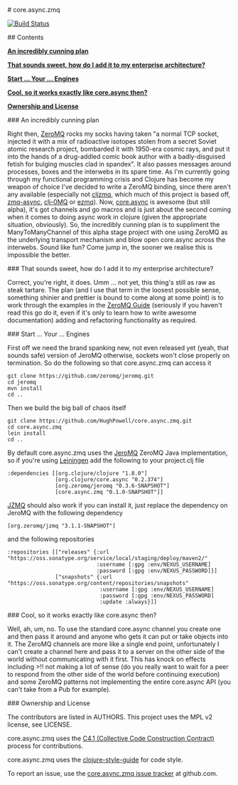 <A name="#toc1" title="core.async.zmq" />
# core.async.zmq


[![Build Status](https://travis-ci.org/HughPowell/core.async.zmq.png?branch=master)](https://travis-ci.org/HughPowell/core.async.zmq)

<A name="#toc2" title="Contents" />
## Contents

**<a href="#toc3">An incredibly cunning plan</a>**

**<a href="#toc4">That sounds sweet, how do I add it to my enterprise architecture?</a>**

**<a href="#toc5">Start ... Your ... Engines</a>**

**<a href="#toc6">Cool, so it works exactly like core.async then?</a>**

**<a href="#toc7">Ownership and License</a>**

<A name="toc3" title="An incredibly cunning plan" />
### An incredibly cunning plan

Right then, [ZeroMQ](http://zguide.zeromq.org) rocks my socks having taken "a normal TCP socket, injected it with a mix of radioactive isotopes stolen from a secret Soviet atomic research project, bombarded it with 1950-era cosmic rays, and put it into the hands of a drug-addled comic book author with a badly-disguised fetish for bulging muscles clad in spandex". It also passes messages around processes, boxes and the interwebs in its spare time. As I'm currently going through my functional programming crisis and Clojure has become my weapon of choice I've decided to write a ZeroMQ binding, since there aren't any available (especially not [cljzmq](https://github.com/zeromq/cljzmq), which much of this project is based off, [zmq-async](https://github.com/lynaghk/zmq-async), [clj-0MQ](https://github.com/AndreasKostler/clj-0MQ) or [ezmq](https://github.com/tel/ezmq)). Now, [core.async](https://github.com/clojure/core.async) is awesome (but still alpha), it's got channels and go macros and is just about the second coming when it comes to doing async work in clojure (given the appropriate situation, obviously). So, the incredibly cunning plan is to suppliment the ManyToManyChannel of this alpha stage project with one using ZeroMQ as the underlying transport mechanism and blow open core.async across the interwebs. Sound like fun? Come jump in, the sooner we realise this is impossible the better.


<A name="toc4" title="That sounds sweet, how do I add it to my enterprise architecture?" />
### That sounds sweet, how do I add it to my enterprise architecture?

Correct, you're right, it does. Umm ... not yet, this thing's still as raw as steak tartare. The plan (and I use that term in the loosest possible sense, something shinier and prettier is bound to come along at some point) is to work through the examples in the [ZeroMQ Guide](http://zguide.zeromq.org/page:all) (seriously if you haven't read this go do it, even if it's only to learn how to write awesome documentation) adding and refactoring functionality as required.

<A name="toc5" title="Start ... Your ... Engines" />
### Start ... Your ... Engines

First off we need the brand spanking new, not even released yet (yeah, that sounds safe) version of JeroMQ otherwise, sockets won't close properly on termination.  So do the following so that core.async.zmq can access it

    git clone https://github.com/zeromq/jeromq.git
    cd jeromq
    mvn install
    cd ..

Then we build the big ball of chaos itself

    git clone https://github.com/HughPowell/core.async.zmq.git
    cd core.async.zmq
    lein install
    cd ..

By default core.async.zmq uses the [JeroMQ](https://github.com/zeromq/jeromq) ZeroMQ Java implementation, so if you're using [Leiningen](https://github.com/technomancy/leiningen) add the following to your project.clj file


    :dependencies [[org.clojure/clojure "1.8.0"]
                   [org.clojure/core.async "0.2.374"]
                   [org.zeromq/jeromq "0.3.6-SNAPSHOT"]
                   [core.async.zmq "0.1.0-SNAPSHOT"]]

[JZMQ](https://github.com/zeromq/jzmq) should also work if you can install it, just replace the dependency on JeroMQ with the following dependency

    [org.zeromq/jzmq "3.1.1-SNAPSHOT"]

and the following repositories

    :repositories [["releases" {:url "https://oss.sonatype.org/service/local/staging/deploy/maven2/"
                                :username [:gpg :env/NEXUS_USERNAME]
                                :password [:gpg :env/NEXUS_PASSWORD]}]
                   ["snapshots" {:url "https://oss.sonatype.org/content/repositories/snapshots"
                                 :username [:gpg :env/NEXUS_USERNAME]
                                 :password [:gpg :env/NEXUS_PASSWORD]
                                 :update :always}]]

<A name="toc6" title="Cool, so it works exactly like core.async then?" />
### Cool, so it works exactly like core.async then?

Well, ah, um, no. To use the standard core.async channel you create one and then pass it around and anyone who gets it can put or take objects into it. The ZeroMQ channels are more like a single end point, unfortunately I can't create a channel here and pass it to a server on the other side of the world without communicating with it first. This has knock on effects including >!! not making a lot of sense (do you really want to wait for a peer to respond from the other side of the world before continuing execution) and some ZeroMQ patterns not implementing the entire core.async API (you can't take from a Pub for example).

<A name="toc7" title="Ownership and License" />
### Ownership and License

The contributors are listed in AUTHORS. This project uses the MPL v2 license, see LICENSE.

core.async.zmq uses the [C4.1 (Collective Code Construction Contract)](http://rfc.zeromq.org/spec:22) process for contributions.

core.async.zmq uses the [clojure-style-guide](https://github.com/bbatsov/clojure-style-guide) for code style.

To report an issue, use the [core.async.zmq issue tracker](https://github.com/HughPowell/core.async.zmq/issues) at github.com.
